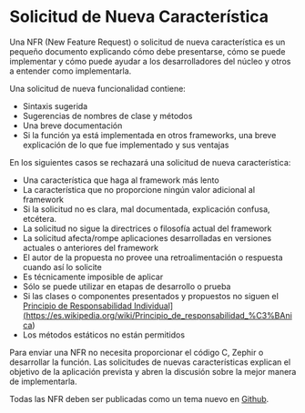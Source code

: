 # Solicitud de Nueva Característica

Una NFR (New Feature Request) o solicitud de nueva característica es un pequeño documento explicando cómo debe presentarse, cómo se puede implementar y cómo puede ayudar a los desarrolladores del núcleo y otros a entender como implementarla.

Una solicitud de nueva funcionalidad contiene:

* Sintaxis sugerida
* Sugerencias de nombres de clase y métodos
* Una breve documentación
* Si la función ya está implementada en otros frameworks, una breve explicación de lo que fue implementado y sus ventajas

En los siguientes casos se rechazará una solicitud de nueva característica:

* Una característica que haga al framework más lento
* La característica que no proporcione ningún valor adicional al framework
* Si la solicitud no es clara, mal documentada, explicación confusa, etcétera.
* La solicitud no sigue la directrices o filosofía actual del framework
* La solicitud afecta/rompe aplicaciones desarrolladas en versiones actuales o anteriores del framework
* El autor de la propuesta no provee una retroalimentación o respuesta cuando así lo solicite
* Es técnicamente imposible de aplicar
* Sólo se puede utilizar en etapas de desarrollo o prueba
* Si las clases o componentes presentados y propuestos no siguen el <a href="[">Principio de Responsabilidad Individual](https://es.wikipedia.org/wiki/Principio_de_responsabilidad_%C3%BAnica)
* Los métodos estáticos no están permitidos

Para enviar una NFR no necesita proporcionar el código C, Zephir o desarrollar la función. Las solicitudes de nuevas características explican el objetivo de la aplicación prevista y abren la discusión sobre la mejor manera de implementarla.

Todas las NFR deben ser publicadas como un tema nuevo en [Github](https://github.com/phalcon/cphalcon/issues).
